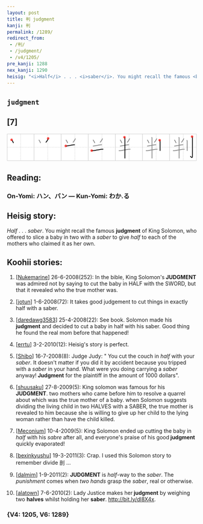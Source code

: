 ```yaml
---
layout: post
title: 判 judgment
kanji: 判
permalink: /1289/
redirect_from:
 - /判/
 - /judgment/
 - /v4/1205/
pre_kanji: 1288
nex_kanji: 1290
heisig: "<i>Half</i> . . . <i>saber</i>. You might recall the famous <b>judgment</b> of King Solomon, who offered to slice a baby in two with a <i>saber</i> to give <i>half</i> to each of the mothers who claimed it as her own."
---
```


## `judgment`

## [7]

<div class="stroke"><img src="../images/E588A4.png" /></div>

## Reading:

### On-Yomi: ハン、バン &mdash; Kun-Yomi: わか.る

## Heisig story:

<i>Half</i> . . . <i>saber</i>. You might recall the famous <b>judgment</b> of King Solomon, who offered to slice a baby in two with a <i>saber</i> to give <i>half</i> to each of the mothers who claimed it as her own.

## Koohii stories:

1) [<a href="http://kanji.koohii.com/profile/Nukemarine">Nukemarine</a>] 26-6-2008(252): In the bible, King Solomon&#039;s<strong> JUDGMENT</strong> was admired not by saying to cut the baby in HALF with the SWORD, but that it revealed who the true mother was.

2) [<a href="http://kanji.koohii.com/profile/jotun">jotun</a>] 1-6-2008(72): It takes good judgement to cut things in exactly half with a saber.

3) [<a href="http://kanji.koohii.com/profile/daredawg3583">daredawg3583</a>] 25-4-2008(22): See book. Solomon made his<strong> judgment</strong> and decided to cut a baby in half with his saber. Good thing he found the real mom before that happened!

4) [<a href="http://kanji.koohii.com/profile/errtu">errtu</a>] 3-2-2010(12): Heisig&#039;s story is perfect.

5) [<a href="http://kanji.koohii.com/profile/Shibo">Shibo</a>] 16-7-2008(8): Judge Judy: &quot; You cut the couch in <em>half</em> with your <em>saber</em>. It doesn&#039;t matter if you did it by accident because you tripped with a <em>saber</em> in your hand. What were you doing carrying a <em>saber</em> anyway!<strong> Judgment</strong> for the plaintiff in the amount of 1000 dollars&quot;.

6) [<a href="http://kanji.koohii.com/profile/shuusaku">shuusaku</a>] 27-8-2009(5): King solomon was famous for his<strong> JUDGMENT</strong>. two mothers who came before him to resolve a quarrel about which was the true mother of a baby. when Solomon suggests dividing the living child in two HALVES with a SABER, the true mother is revealed to him because she is willing to give up her child to the lying woman rather than have the child killed.

7) [<a href="http://kanji.koohii.com/profile/Meconium">Meconium</a>] 10-4-2009(5): King Solomon ended up cutting the baby in <em>half</em> with his <em>sabre</em> after all, and everyone&#039;s praise of his good<strong> judgment</strong> quickly evaporated!

8) [<a href="http://kanji.koohii.com/profile/bexinkyushu">bexinkyushu</a>] 19-3-2011(3): Crap. I used this Solomon story to remember divide 剖 ...

9) [<a href="http://kanji.koohii.com/profile/dalmim">dalmim</a>] 1-9-2011(2): <strong>JUDGMENT</strong> is <em>half</em>-way to the <em>saber</em>. The <em>punishment</em> comes when <em>two hands</em> grasp the <em>saber</em>, real or otherwise.

10) [<a href="http://kanji.koohii.com/profile/alatown">alatown</a>] 7-6-2010(2): Lady Justice makes her<strong> judgment</strong> by weighing two <strong>halves</strong> whilst holding her <strong>saber</strong>. <a href="http://bit.ly/dl8X4x">http://bit.ly/dl8X4x</a>.

### {V4: 1205, V6: 1289}
